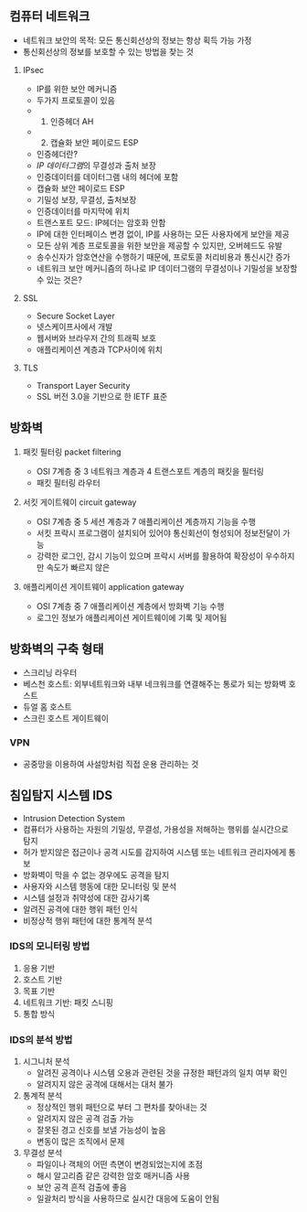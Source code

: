 ## 컴퓨터 네트워크
- 네트워크 보안의 목적: 모든 통신회선상의 정보는 항상 획득 가능 가정
- 통신회선상의 정보를 보호할 수 있는 방법을 찾는 것

1. IPsec 
   - IP를 위한 보안 메커니즘
   - 두가지 프로토콜이 있음
   - 1) 인증헤더 AH
   - 2) 캡슐화 보안 페이로드 ESP
   - 인증헤더란? 
   - *IP 데이터그램*의 무결성과 출처 보장
   - 인증데이터를 데이터그램 내의 헤더에 포함
   - 캡슐화 보안 페이로드 ESP
   - 기밀성 보장, 무결성, 출처보장
   - 인증데이터를 마지막에 위치
   - 트랜스포트 모드: IP헤더는 암호화 안함
   - IP에 대한 인터페이스 변경 없이,  IP를 사용하는 모든 사용자에게 보안을 제공
   - 모든 상위 계층 프로토콜을 위한 보안을 제공할 수 있지만, 오버헤드도 유발
   - 송수신자가 암호연산을 수행하기 때문에, 프로토콜 처리비용과 통신시간 증가
   - 네트워크 보안 메커니즘의 하나로 IP 데이터그램의 무결성이나 기밀성을 보장할 수 있는 것은?

2. SSL
   - Secure Socket Layer
   - 넷스케이프사에서 개발
   - 웹서버와 브라우저 간의 트래픽 보호
   - 애플리케이션 계층과 TCP사이에 위치

3. TLS 
   - Transport Layer Security
   - SSL 버전 3.0을 기반으로 한 IETF 표준

## 방화벽
1. 패킷 필터링 packet filtering
   - OSI 7계층 중 3 네트워크 계층과 4 트랜스포트 계층의 패킷을 필터링
   - 패킷 필터링 라우터

2. 서킷 게이트웨이 circuit gateway
   - OSI 7계층 중 5 세션 계층과 7 애플리케이션 계층까지 기능을 수행
   - 서킷 프락시 프로그램이 설치되어 있어야 통신회선이 형성되어 정보전달이 가능
   - 강력한 로그인, 감시 기능이 있으며 프락시 서버를 활용하여 확장성이 우수하지만 속도가 빠르지 않은

3. 애플리케이션 게이트웨이 application gateway
   - OSI 7계층 중 7 애플리케이션 계층에서 방화벽 기능 수행
   - 로그인 정보가 애플리케이션 게이트웨이에 기록 및 제어됨

## 방화벽의 구축 형태
- 스크리닝 라우터
- 베스천 호스트: 외부네트워크와 내부 네크워크를 연결해주는 통로가 되는 방화벽 호스트
- 듀얼 홈 호스트
- 스크린 호스트 게이트웨이

### VPN
- 공중망을 이용하여 사설망처럼 직접 운용 관리하는 것

## 침입탐지 시스템 IDS
- Intrusion Detection System
- 컴퓨터가 사용하는 자원의 기밀성, 무결성, 가용성을 저해하는 행위를 실시간으로 탐지
- 허가 받지않은 접근이나 공격 시도를 감지하여 시스템 또는 네트워크 관리자에게 통보
- 방화벽이 막을 수 없는 경우에도 공격을 탐지
- 사용자와 시스템 행동에 대한 모니터링 및 분석
- 시스템 설정과 취약성에 대한 감사기록
- 알려진 공격에 대한 행위 패턴 인식
- 비정상적 행위 패턴에 대한 통계적 분석

### IDS의 모니터링 방법
1. 응용 기반
2. 호스트 기반
3. 목표 기반
4. 네트워크 기반: 패킷 스니핑
5. 통합 방식

### IDS의 분석 방법
1. 시그니처 분석
   - 알려진 공격이나 시스템 오용과 관련된 것을 규정한 패턴과의 일치 여부 확인
   - 알려지지 않은 공격에 대해서는 대처 불가
2. 통계적 분석
   - 정상적인 행위 패턴으로 부터 그 편차를 찾아내는 것
   - 알려지지 않은 공격 검출 가능
   - 잘못된 경고 신호를 보낼 가능성이 높음
   - 변동이 많은 조직에서 문제
3. 무결성 분석
   - 파일이나 객체의 어떤 측면이 변경되었는지에 초점
   - 해시 알고리즘 같은 강력한 암호 매커니즘 사용
   - 보안 공격 흔적 검출에 좋음
   - 일괄처리 방식을 사용하므로 실시간 대응에 도움이 안됨

